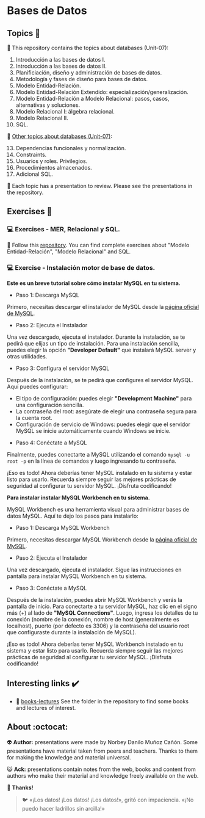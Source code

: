 # Bases de Datos

## Topics :memo:

:open_file_folder: This repository contains the topics about databases (Unit-07):

1. Introducción a las bases de datos I.
2. Introducción a las bases de datos II.
3. Planificiación, diseño y administración de bases de datos.
4. Metodología y fases de diseño para bases de datos.
5. Modelo Entidad-Relación.
6. Modelo Entidad-Relación Extendido: especialización/generalización.
7. Modelo Entidad-Relación a Modelo Relacional: pasos, casos, alternativas y soluciones.
8. Modelo Relacional I: álgebra relacional.
9. Modelo Relacional II.
10. SQL.

:open_file_folder: [Other topics about databases (Unit-07)]():

13. Dependencias funcionales y normalización.
14. Constraints.
15. Usuarios y roles. Privilegios.
16. Procedimientos almacenados.
17. Adicional SQL.

:paperclip: Each topic has a presentation to review. Please see the presentations in the repository.

## Exercises :notebook:

### :computer: Exercises - MER, Relacional y SQL.

:link: Follow this [repository](https://github.com/norbeydanilo/database-exercises.git). You can find complete exercises about "Modelo Entidad-Relación", "Modelo Relacional" and SQL.

### :computer: Exercise - Instalación motor de base de datos.

**Este es un breve tutorial sobre cómo instalar MySQL en tu sistema.**

* Paso 1: Descarga MySQL

Primero, necesitas descargar el instalador de MySQL desde la [página oficial de MySQL](https://dev.mysql.com/downloads/installer/).

* Paso 2: Ejecuta el Instalador

Una vez descargado, ejecuta el instalador. Durante la instalación, se te pedirá que elijas un tipo de instalación. Para una instalación sencilla, puedes elegir la opción **"Developer Default"** que instalará MySQL server y otras utilidades.

* Paso 3: Configura el servidor MySQL

Después de la instalación, se te pedirá que configures el servidor MySQL. Aquí puedes configurar:

- El tipo de configuración: puedes elegir **"Development Machine"** para una configuración sencilla.
- La contraseña del root: asegúrate de elegir una contraseña segura para la cuenta root.
- Configuración de servicio de Windows: puedes elegir que el servidor MySQL se inicie automáticamente cuando Windows se inicie.

* Paso 4: Conéctate a MySQL

Finalmente, puedes conectarte a MySQL utilizando el comando `mysql -u root -p` en la línea de comandos y luego ingresando tu contraseña.

¡Eso es todo! Ahora deberías tener MySQL instalado en tu sistema y estar listo para usarlo. Recuerda siempre seguir las mejores prácticas de seguridad al configurar tu servidor MySQL. ¡Disfruta codificando!

**Para instalar instalar MySQL Workbench en tu sistema.**

MySQL Workbench es una herramienta visual para administrar bases de datos MySQL. Aquí te dejo los pasos para instalarlo:

* Paso 1: Descarga MySQL Workbench

Primero, necesitas descargar MySQL Workbench desde la [página oficial de MySQL](https://dev.mysql.com/downloads/workbench/).

* Paso 2: Ejecuta el Instalador

Una vez descargado, ejecuta el instalador. Sigue las instrucciones en pantalla para instalar MySQL Workbench en tu sistema.

* Paso 3: Conéctate a MySQL

Después de la instalación, puedes abrir MySQL Workbench y verás la pantalla de inicio. Para conectarte a tu servidor MySQL, haz clic en el signo más (+) al lado de **"MySQL Connections"**. Luego, ingresa los detalles de tu conexión (nombre de la conexión, nombre de host (generalmente es localhost), puerto (por defecto es 3306) y la contraseña del usuario root que configuraste durante la instalación de MySQL).

¡Eso es todo! Ahora deberías tener MySQL Workbench instalado en tu sistema y estar listo para usarlo. Recuerda siempre seguir las mejores prácticas de seguridad al configurar tu servidor MySQL. ¡Disfruta codificando!

## Interesting links :heavy_check_mark:

- :link: [books-lectures](.) See the folder in the repository to find some books and lectures of interest.
 
## About :octocat:

:alien: **Author:** presentations were made by Norbey Danilo Muñoz Cañón. Some presentations have material taken from peers and teachers. Thanks to them for making the knowledge and material universal.

:smiley_cat: **Ack:** presentations contain notes from the web, books and content from authors who make their material and knowledge freely available on the web.

:blue_book: **Thanks!**

> :bird: «¡Los datos! ¡Los datos! ¡Los datos!», gritó con impaciencia. «¡No puedo hacer ladrillos sin arcilla!»